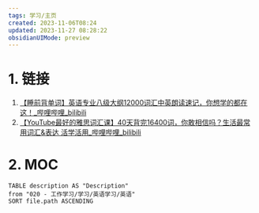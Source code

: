 ```yaml
---
tags: 学习/主页
created: 2023-11-06T08:24
updated: 2023-11-27 08:28:22
obsidianUIMode: preview
---
```


# 1. 链接
1. [【睡前背单词】英语专业八级大纲12000词汇中英朗读速记，你想学的都在这！\_哔哩哔哩\_bilibili](https://www.bilibili.com/video/BV1ve411d73v/?spm_id_from=333.1007.tianma.90-1-269.click&vd_source=af94dc11f0a1751ebb3c2090844ad9f6)
2. [【YouTube最好的雅思词汇课】40天背完16400词，你敢相信吗？生活最常用词汇&表达 活学活用\_哔哩哔哩\_bilibili](https://www.bilibili.com/video/BV14z4y1N7tR/?spm_id_from=333.1007.tianma.99-1-296.click)
# 2. MOC
```dataview
TABLE description AS "Description"
from "020 - 工作学习/学习/英语学习/英语"
SORT file.path ASCENDING
```
